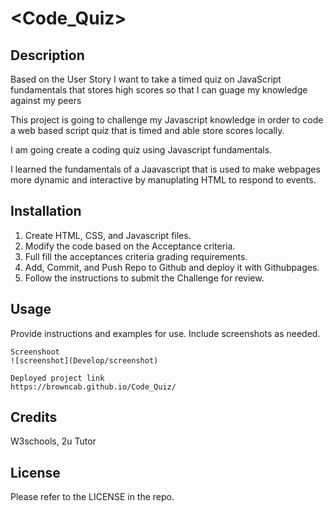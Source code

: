 # <Code_Quiz>

## Description
Based on the User Story I want to take a timed quiz on JavaScript fundamentals that stores high scores so that I can guage my knowledge against my peers

This project is going to challenge my Javascript knowledge in order to code a web based script quiz that is timed and able store scores locally.

I am going create a coding quiz using Javascript fundamentals.

I learned the fundamentals of a Jaavascript that is used to make webpages more dynamic and interactive by manuplating HTML to respond to events.

## Installation
1. Create HTML, CSS, and Javascript files.
2. Modify the code based on the Acceptance criteria.
3. Full fill the acceptances criteria grading requirements.
4. Add, Commit, and Push Repo to Github and deploy it with Githubpages.
5. Follow the instructions to submit the Challenge for review.

## Usage
Provide instructions and examples for use. Include screenshots as needed. 

    
    Screenshoot
    ![screenshot](Develop/screenshot)

    Deployed project link
    https://browncab.github.io/Code_Quiz/

    

## Credits
W3schools, 2u Tutor

## License
Please refer to the LICENSE in the repo.